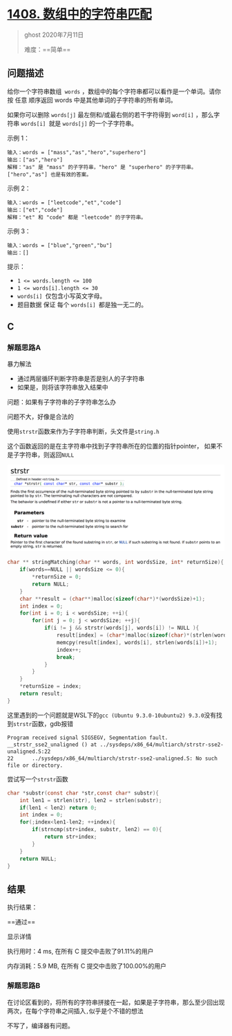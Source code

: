 # [1408. 数组中的字符串匹配](https://leetcode-cn.com/problems/string-matching-in-an-array/)

> ghost 2020年7月11日
>
> 难度：==简单==

## 问题描述

给你一个字符串数组` words` ，数组中的每个字符串都可以看作是一个单词。请你按 任意 顺序返回 words 中是其他单词的子字符串的所有单词。

如果你可以删除 `words[j]` 最左侧和/或最右侧的若干字符得到 `word[i]` ，那么字符串 `words[i] `就是 `words[j]` 的一个子字符串。

 

示例 1：

```
输入：words = ["mass","as","hero","superhero"]
输出：["as","hero"]
解释："as" 是 "mass" 的子字符串，"hero" 是 "superhero" 的子字符串。
["hero","as"] 也是有效的答案。
```


示例 2：

```
输入：words = ["leetcode","et","code"]
输出：["et","code"]
解释："et" 和 "code" 都是 "leetcode" 的子字符串。
```

示例 3：

```
输入：words = ["blue","green","bu"]
输出：[]
```


提示：

- `1 <= words.length <= 100`
- `1 <= words[i].length <= 30`
- `words[i] `仅包含小写英文字母。
- 题目数据 保证 每个 `words[i] `都是独一无二的。

## C

### 解题思路A

暴力解法

- 通过两层循环判断字符串是否是别人的子字符串
- 如果是，则将该字符串放入结果中

问题：如果有子字符串的子字符串怎么办

问题不大，好像是合法的

使用`strstr`函数来作为子字符串判断，头文件是`string.h`

这个函数返回的是在主字符串中找到子字符串所在的位置的指针pointer， 如果不是子字符串，则返回`NULL`

![image.png](assets/9a262fb1446f554e73ab682228470e4fa0912722d9b4948346e0485cff331b6d-image.png)

```C
char ** stringMatching(char ** words, int wordsSize, int* returnSize){
    if(words==NULL || wordsSize <= 0){
        *returnSize = 0;
        return NULL;
    }
    char **result = (char**)malloc(sizeof(char*)*(wordsSize)+1);
    int index = 0;
    for(int i = 0; i < wordsSize; ++i){
        for(int j = 0; j < wordsSize; ++j){
            if(i != j && strstr(words[j], words[i]) != NULL ){
                result[index] = (char*)malloc(sizeof(char)*(strlen(words[i])+1));
                memcpy(result[index], words[i], strlen(words[i])+1);
                index++;
                break;
            }
        }
    }
    *returnSize = index;
    return result;
}
```



这里遇到的一个问题就是WSL下的`gcc (Ubuntu 9.3.0-10ubuntu2) 9.3.0`没有找到`strstr`函数，gdb报错

```shell
Program received signal SIGSEGV, Segmentation fault.
__strstr_sse2_unaligned () at ../sysdeps/x86_64/multiarch/strstr-sse2-unaligned.S:22
22      ../sysdeps/x86_64/multiarch/strstr-sse2-unaligned.S: No such file or directory.
```



尝试写一个`strstr`函数

```C
char *substr(const char *str,const char* substr){
    int len1 = strlen(str), len2 = strlen(substr);
    if(len1 < len2) return 0;
    int index = 0;
    for(;index<len1-len2; ++index){
        if(strncmp(str+index, substr, len2) == 0){
            return str+index;
        }
    }
    return NULL;
}
```



## 结果

执行结果：

==通过==

显示详情

执行用时：4 ms, 在所有 C 提交中击败了91.11%的用户

内存消耗：5.9 MB, 在所有 C 提交中击败了100.00%的用户



### 解题思路B

在讨论区看到的，将所有的字符串拼接在一起，如果是子字符串，那么至少回出现两次，在每个字符串之间插入`,`似乎是个不错的想法

不写了，编译器有问题。